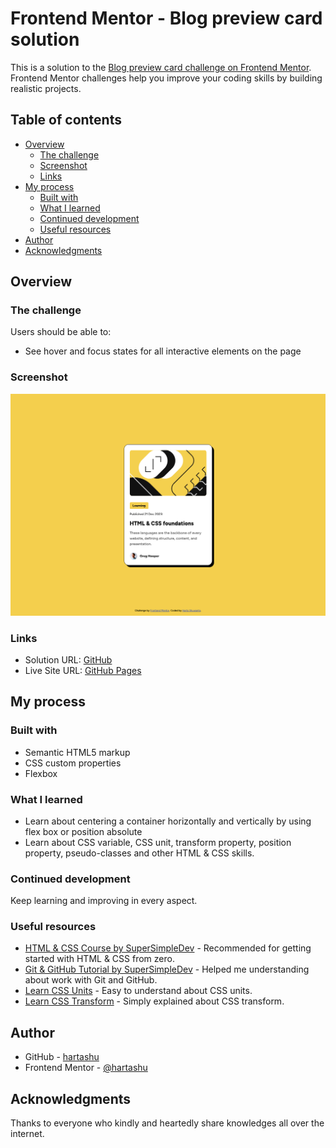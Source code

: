 # Frontend Mentor - Blog preview card solution

This is a solution to the [Blog preview card challenge on Frontend Mentor](https://www.frontendmentor.io/challenges/blog-preview-card-ckPaj01IcS). Frontend Mentor challenges help you improve your coding skills by building realistic projects. 

## Table of contents

- [Overview](#overview)
  - [The challenge](#the-challenge)
  - [Screenshot](#screenshot)
  - [Links](#links)
- [My process](#my-process)
  - [Built with](#built-with)
  - [What I learned](#what-i-learned)
  - [Continued development](#continued-development)
  - [Useful resources](#useful-resources)
- [Author](#author)
- [Acknowledgments](#acknowledgments)

## Overview

### The challenge

Users should be able to:

- See hover and focus states for all interactive elements on the page

### Screenshot

![Design preview for the Blog preview card coding challenge](./screenshot.jpg)

### Links

- Solution URL: [GitHub](https://github.com/hartashu/qr-code-component)
- Live Site URL: [GitHub Pages](https://hartashu.github.io/qr-code-component/)

## My process

### Built with

- Semantic HTML5 markup
- CSS custom properties
- Flexbox

### What I learned

- Learn about centering a container horizontally and vertically by using flex box or position absolute
- Learn about CSS variable, CSS unit, transform property, position property, pseudo-classes and other HTML & CSS skills.

### Continued development

Keep learning and improving in every aspect.

### Useful resources

- [HTML & CSS Course by SuperSimpleDev](https://youtu.be/G3e-cpL7ofc?si=4xxA1hw_5mU_9-aX) - Recommended for getting started with HTML & CSS from zero.
- [Git & GitHub Tutorial by SuperSimpleDev](https://youtu.be/hrTQipWp6co?si=HIO_1gWZHOGBGxDH) - Helped me understanding about work with Git and GitHub.
- [Learn CSS Units](https://youtu.be/-GR52czEd-0?si=qHL5x0IH4GpsBNtq) - Easy to understand about CSS units.
- [Learn CSS Transform](https://youtu.be/rzD-cPhq02E?si=MpCFcO-d6k9C4QKo) - Simply explained about CSS transform.

## Author

- GitHub - [hartashu](https://github.com/hartashu)
- Frontend Mentor - [@hartashu](https://www.frontendmentor.io/profile/hartashu)

## Acknowledgments

Thanks to everyone who kindly and heartedly share knowledges all over the internet.